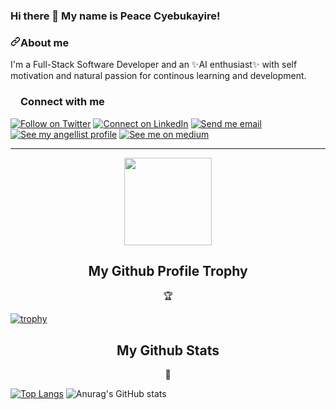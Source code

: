 ### Hi there 👋 My name is Peace Cyebukayire!
<h3><a id="user-content-about-me" class="anchor" aria-hidden="true" href="#about-me"><svg class="octicon octicon-link" viewBox="0 0 16 16" version="1.1" width="16" height="16" aria-hidden="true"><path fill-rule="evenodd" d="M7.775 3.275a.75.75 0 001.06 1.06l1.25-1.25a2 2 0 112.83 2.83l-2.5 2.5a2 2 0 01-2.83 0 .75.75 0 00-1.06 1.06 3.5 3.5 0 004.95 0l2.5-2.5a3.5 3.5 0 00-4.95-4.95l-1.25 1.25zm-4.69 9.64a2 2 0 010-2.83l2.5-2.5a2 2 0 012.83 0 .75.75 0 001.06-1.06 3.5 3.5 0 00-4.95 0l-2.5 2.5a3.5 3.5 0 004.95 4.95l1.25-1.25a.75.75 0 00-1.06-1.06l-1.25 1.25a2 2 0 01-2.83 0z"></path></svg></a>About me</h3>

I'm a Full-Stack Software Developer and an ✨AI enthusiast✨ with 
self motivation and natural passion for continous learning and development.


<h3><a id="user-content-about-me" class="anchor" aria-hidden="true" href="#about-me"><svg class="octicon octicon-link" viewBox="0 0 16 16" version="1.1" width="16" height="16" aria-hidden="true"></a>Connect with me</h3>

<p><a href="https://twitter.com/Peace18771213" rel="nofollow"><img src="https://camo.githubusercontent.com/a9078a480f84f4736d1e8ca1fb9e17fd74593705d0dc1470b29d774564f56871/68747470733a2f2f696d672e736869656c64732e696f2f62616467652f2d2d747769747465723f6c6162656c3d54776974746572266c6f676f3d54776974746572267374796c653d736f6369616c" alt="Follow on Twitter" data-canonical-src="https://img.shields.io/badge/--twitter?label=Twitter&amp;logo=Twitter&amp;style=social" style="max-width:100%;"></a> <a href="https://www.linkedin.com/in/peace-cyebukayire-b4a810187/" rel="nofollow"><img src="https://camo.githubusercontent.com/dc4e1335b25ab00d32b2665104b1702803cc858e6e069552e0e16e6c28048c13/68747470733a2f2f696d672e736869656c64732e696f2f62616467652f2d2d6c696e6b6564696e3f6c6162656c3d4c696e6b6564496e266c6f676f3d4c696e6b6564496e267374796c653d736f6369616c" alt="Connect on LinkedIn" data-canonical-src="https://img.shields.io/badge/--linkedin?label=LinkedIn&amp;logo=LinkedIn&amp;style=social" style="max-width:100%;"></a> <a href="mailto:peacecyebukayire@gmail.com"><img src="https://camo.githubusercontent.com/e3d0ee887edb1ebd7f4f92d9a1b76542ca6d23a7d61b21db7f7d5dae7e205068/68747470733a2f2f696d672e736869656c64732e696f2f62616467652f2d2d676d61696c3f6c6162656c3d476d61696c266c6f676f3d476d61696c267374796c653d736f6369616c" alt="Send me email" data-canonical-src="https://img.shields.io/badge/--gmail?label=Gmail&amp;logo=Gmail&amp;style=social" style="max-width:100%;"></a> <a href="https://angel.co/u/mugirase-emmanuel-1" rel="nofollow"><img src="https://camo.githubusercontent.com/a099a5a2e89efba9546625a22b08a3bf3f5b2ef0ddaf90a03d2a503dd8851f95/68747470733a2f2f696d672e736869656c64732e696f2f62616467652f2d2d616e67656c6c6973743f6c6162656c3d416e67656c4c697374266c6f676f3d416e67656c4c697374267374796c653d736f6369616c" alt="See my angellist profile" data-canonical-src="https://img.shields.io/badge/--angellist?label=AngelList&amp;logo=AngelList&amp;style=social" style="max-width:100%;"></a> <a href="https://medium.com/@emmamugira" rel="nofollow"><img src="https://camo.githubusercontent.com/00232a0602ee441597621a2011f26078c64a06727765c585f8b55492fb6777e8/68747470733a2f2f696d672e736869656c64732e696f2f62616467652f2d2d6d656469756d3f6c6162656c3d4d656469756d266c6f676f3d6d656469756d267374796c653d736f6369616c" alt="See me on medium" data-canonical-src="https://img.shields.io/badge/--medium?label=Medium&amp;logo=medium&amp;style=social" style="max-width:100%;"></a> 
  </p>
<hr>

<p align="center">
  <img width="140" src="https://user-images.githubusercontent.com/6661165/91657958-61b4fd00-eb00-11ea-9def-dc7ef5367e34.png" />  
  <h2 align="center">My Github Profile Trophy</h2>
  <p align="center">🏆 </p>
</p>

[![trophy](https://github-profile-trophy.vercel.app/?username=Cyebukayire&theme=nord&margin-w=40&margin-h=40)](https://github.com/Cyebukayire)

<p align="center">

<p align="center">
<!--   <img width="170" src="https://i.ibb.co/vYTcCr2/gold-medal-with-star-vector-24258646-removebg-preview-2-1.png" />   -->
  <h2 align="center">My Github Stats</h2>
  <p align="center">🏅</p>
</p>



[![Top Langs](https://github-readme-stats.vercel.app/api/top-langs/?username=Cyebukayire&theme=radical)](https://github.com/anuraghazra/github-readme-stats)
![Anurag's GitHub stats](https://github-readme-stats.vercel.app/api?username=Cyebukayire&margin-w=20&show_icons=true&theme=radical)

<!-- [![willianrod's wakatime stats](https://github-readme-stats.vercel.app/api/wakatime?username=Cyebukayire&theme=nord)](https://github.com/anuraghazra/github-readme-stats) -->
  </p>

